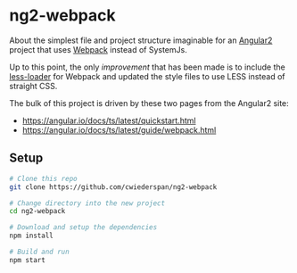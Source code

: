 # ng2-webpack
About the simplest file and project structure imaginable for an 
[Angular2](https://angular.io) project that uses [Webpack](https://webpack.github.io/) 
instead of SystemJs.

Up to this point, the only *improvement* that has been made is to include the 
[less-loader](https://github.com/webpack/less-loader) for Webpack and updated 
the style files to use LESS instead of straight CSS.

The bulk of this project is driven by these two pages from the Angular2 site:
* <https://angular.io/docs/ts/latest/quickstart.html>
* <https://angular.io/docs/ts/latest/guide/webpack.html>

## Setup
```bash
# Clone this repo
git clone https://github.com/cwiederspan/ng2-webpack

# Change directory into the new project
cd ng2-webpack

# Download and setup the dependencies
npm install

# Build and run
npm start
```